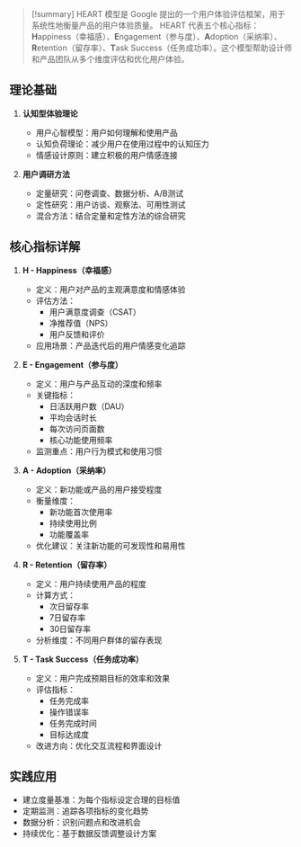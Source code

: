 > [!summary] HEART 模型是 Google 提出的一个用户体验评估框架，用于系统性地衡量产品的用户体验质量。
> HEART 代表五个核心指标：**H**appiness（幸福感）、**E**ngagement（参与度）、**A**doption（采纳率）、**R**etention（留存率）、**T**ask Success（任务成功率）。这个模型帮助设计师和产品团队从多个维度评估和优化用户体验。

## 理论基础

1. **认知型体验理论**
   - 用户心智模型：用户如何理解和使用产品
   - 认知负荷理论：减少用户在使用过程中的认知压力
   - 情感设计原则：建立积极的用户情感连接

2. **用户调研方法**
   - 定量研究：问卷调查、数据分析、A/B测试
   - 定性研究：用户访谈、观察法、可用性测试
   - 混合方法：结合定量和定性方法的综合研究

## 核心指标详解

1. **H - Happiness（幸福感）**
   - 定义：用户对产品的主观满意度和情感体验
   - 评估方法：
     - 用户满意度调查（CSAT）
     - 净推荐值（NPS）
     - 用户反馈和评价
   - 应用场景：产品迭代后的用户情感变化追踪

2. **E - Engagement（参与度）**
   - 定义：用户与产品互动的深度和频率
   - 关键指标：
     - 日活跃用户数（DAU）
     - 平均会话时长
     - 每次访问页面数
     - 核心功能使用频率
   - 监测重点：用户行为模式和使用习惯

3. **A - Adoption（采纳率）**
   - 定义：新功能或产品的用户接受程度
   - 衡量维度：
     - 新功能首次使用率
     - 持续使用比例
     - 功能覆盖率
   - 优化建议：关注新功能的可发现性和易用性

4. **R - Retention（留存率）**
   - 定义：用户持续使用产品的程度
   - 计算方式：
     - 次日留存率
     - 7日留存率
     - 30日留存率
   - 分析维度：不同用户群体的留存表现

5. **T - Task Success（任务成功率）**
   - 定义：用户完成预期目标的效率和效果
   - 评估指标：
     - 任务完成率
     - 操作错误率
     - 任务完成时间
     - 目标达成度
   - 改进方向：优化交互流程和界面设计

## 实践应用
- 建立度量基准：为每个指标设定合理的目标值
- 定期监测：追踪各项指标的变化趋势
- 数据分析：识别问题点和改进机会
- 持续优化：基于数据反馈调整设计方案
